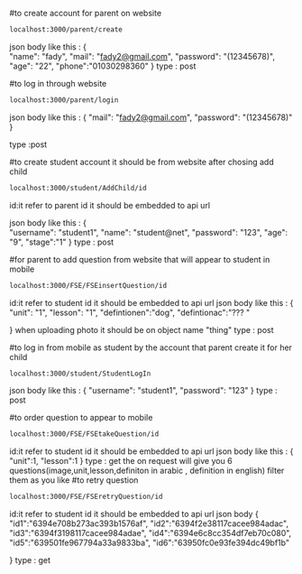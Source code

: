 #to create account for parent on website

```sh
localhost:3000/parent/create
```
json body like this : 
{    
    "name": "fady",
    "mail": "fady2@gmail.com",
    "password": "(12345678)",
    "age": "22",
    "phone":"01030298360"
}
type : post



#to log in through website 
```sh
localhost:3000/parent/login
```
json body like this :
{
    "mail": "fady2@gmail.com",
    "password": "(12345678)"
}

type :post 


#to create student account it should be from website after chosing add child 
```sh
localhost:3000/student/AddChild/id 
```
id:it refer to parent id it should be embedded to api url 

json body like this :
{    
    "username": "student1",
    "name": "student@net",
    "password": "123",
    "age": "9",
    "stage":"1"
}
type : post 

#for parent to add question from website that will appear to student in mobile 
```sh
localhost:3000/FSE/FSEinsertQuestion/id
```
id:it refer to student id it should be embedded to api url 
json body like this :
{    
    "unit": "1",
    "lesson": "1",
    "defintionen":"dog",
    "defintionac":"??? "
   
}
when uploading photo it should be on object name "thing"
type : post



#to log in from mobile as student by the account that parent create it for her child 
```sh
localhost:3000/student/StudentLogIn
```
json body like this :
{
    "username": "student1",
    "password": "123"
}
type : post 

#to order question to appear to mobile 
```sh
localhost:3000/FSE/FSEtakeQuestion/id
```
id:it refer to student id it should be embedded to api url 
json body like this : 
{
    "unit":1,
    "lesson":1
}
type : get 
the on request will give you 6 questions(image,unit,lesson,definiton in arabic , definition in english) filter them as you like
#to retry question 
```sh
localhost:3000/FSE/FSEretryQuestion/id
```
id:it refer to student id it should be embedded to api url 
json body 
{
    "id1":"6394e708b273ac393b1576af",
    "id2":"6394f2e38117cacee984adac",
    "id3":"6394f3198117cacee984adae",
    "id4":"6394e6c8cc354df7eb70c080",
    "id5":"639501fe967794a33a9833ba",
    "id6":"63950fc0e93fe394dc49bf1b"

}
type : get
